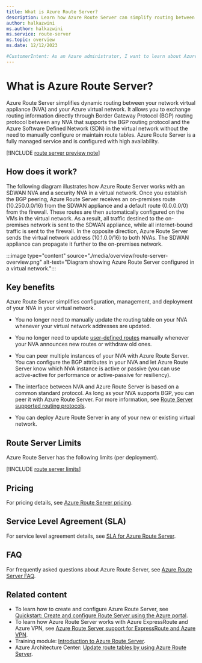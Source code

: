 ```yaml
---
title: What is Azure Route Server?
description: Learn how Azure Route Server can simplify routing between your network virtual appliance (NVA) and your virtual network.
author: halkazwini
ms.author: halkazwini
ms.service: route-server
ms.topic: overview
ms.date: 12/12/2023

#CustomerIntent: As an Azure administrator, I want to learn about Azure Route Server so I can use it to apply dynamic routing and simplify network management.
---
```


# What is Azure Route Server? 

Azure Route Server simplifies dynamic routing between your network virtual appliance (NVA) and your Azure virtual network. It allows you to exchange routing information directly through Border Gateway Protocol (BGP) routing protocol between any NVA that supports the BGP routing protocol and the Azure Software Defined Network (SDN) in the virtual network without the need to manually configure or maintain route tables. Azure Route Server is a fully managed service and is configured with high availability.

[!INCLUDE [route server preview note](../../includes/route-server-note-preview-date.md)]

## How does it work?

The following diagram illustrates how Azure Route Server works with an SDWAN NVA and a security NVA in a virtual network. Once you establish the BGP peering, Azure Route Server receives an on-premises route (10.250.0.0/16) from the SDWAN appliance and a default route (0.0.0.0/0) from the firewall. These routes are then automatically configured on the VMs in the virtual network. As a result, all traffic destined to the on-premises network is sent to the SDWAN appliance, while all internet-bound traffic is sent to the firewall. In the opposite direction, Azure Route Server sends the virtual network address (10.1.0.0/16) to both NVAs. The SDWAN appliance can propagate it further to the on-premises network.

:::image type="content" source="./media/overview/route-server-overview.png" alt-text="Diagram showing Azure Route Server configured in a virtual network.":::

## Key benefits 

Azure Route Server simplifies configuration, management, and deployment of your NVA in your virtual network.  

* You no longer need to manually update the routing table on your NVA whenever your virtual network addresses are updated. 

* You no longer need to update [user-defined routes](../virtual-network/virtual-networks-udr-overview.md?toc=/azure/route-server/toc.json#custom-routes) manually whenever your NVA announces new routes or withdraw old ones. 

* You can peer multiple instances of your NVA with Azure Route Server. You can configure the BGP attributes in your NVA and let Azure Route Server know which NVA instance is active or passive (you can use active-active for performance or active-passive for resiliency).

* The interface between NVA and Azure Route Server is based on a common standard protocol. As long as your NVA supports BGP, you can peer it with Azure Route Server. For more information, see [Route Server supported routing protocols](route-server-faq.md#protocol).

* You can deploy Azure Route Server in any of your new or existing virtual network. 

## Route Server Limits

Azure Route Server has the following limits (per deployment).

[!INCLUDE [route server limits](~/reusable-content/ce-skilling/azure/includes/route-server-limits.md)]

## Pricing

For pricing details, see [Azure Route Server pricing](https://azure.microsoft.com/pricing/details/route-server/).

## Service Level Agreement (SLA)

For service level agreement details, see [SLA for Azure Route Server](https://azure.microsoft.com/support/legal/sla/route-server/v1_0/).

## FAQ

For frequently asked questions about Azure Route Server, see [Azure Route Server FAQ](route-server-faq.md).

## Related content

- To learn how to create and configure Azure Route Server, see [Quickstart: Create and configure Route Server using the Azure portal](quickstart-configure-route-server-powershell.md).
- To learn how Azure Route Server works with Azure ExpressRoute and Azure VPN, see [Azure Route Server support for ExpressRoute and Azure VPN](expressroute-vpn-support.md).
- Training module: [Introduction to Azure Route Server](/training/modules/intro-to-azure-route-server).
- Azure Architecture Center: [Update route tables by using Azure Route Server](/azure/architecture/example-scenario/networking/manage-routing-azure-route-server).
